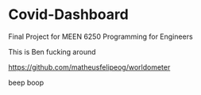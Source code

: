 # Covid-Dashboard
Final Project for MEEN 6250 Programming for Engineers

This is Ben fucking around 

https://github.com/matheusfelipeog/worldometer

beep boop
